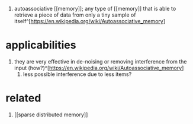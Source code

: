 1. autoassociative [[memory]]; any type of [[memory]] that is able to retrieve a piece of data from only a tiny sample of itself^[https://en.wikipedia.org/wiki/Autoassociative_memory]

# applicabilities
1. they are very effective in de-noising or removing interference from the input (how?)^[https://en.wikipedia.org/wiki/Autoassociative_memory]
	1. less possible interference due to less items?

# related
1. [[sparse distributed memory]]